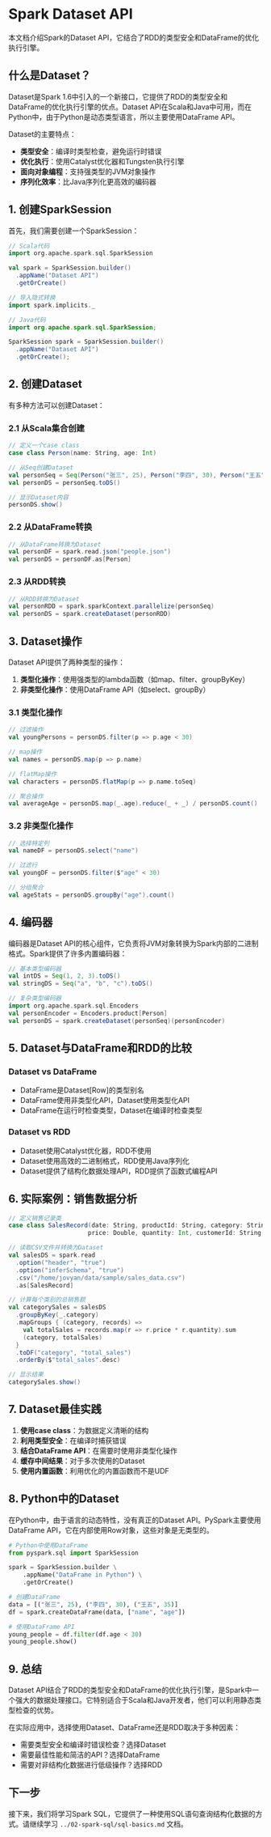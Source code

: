 # Spark Dataset API

本文档介绍Spark的Dataset API，它结合了RDD的类型安全和DataFrame的优化执行引擎。

## 什么是Dataset？

Dataset是Spark 1.6中引入的一个新接口，它提供了RDD的类型安全和DataFrame的优化执行引擎的优点。Dataset API在Scala和Java中可用，而在Python中，由于Python是动态类型语言，所以主要使用DataFrame API。

Dataset的主要特点：
- **类型安全**：编译时类型检查，避免运行时错误
- **优化执行**：使用Catalyst优化器和Tungsten执行引擎
- **面向对象编程**：支持强类型的JVM对象操作
- **序列化效率**：比Java序列化更高效的编码器

## 1. 创建SparkSession

首先，我们需要创建一个SparkSession：

```scala
// Scala代码
import org.apache.spark.sql.SparkSession

val spark = SparkSession.builder()
  .appName("Dataset API")
  .getOrCreate()

// 导入隐式转换
import spark.implicits._
```

```java
// Java代码
import org.apache.spark.sql.SparkSession;

SparkSession spark = SparkSession.builder()
  .appName("Dataset API")
  .getOrCreate();
```

## 2. 创建Dataset

有多种方法可以创建Dataset：

### 2.1 从Scala集合创建

```scala
// 定义一个case class
case class Person(name: String, age: Int)

// 从Seq创建Dataset
val personSeq = Seq(Person("张三", 25), Person("李四", 30), Person("王五", 35))
val personDS = personSeq.toDS()

// 显示Dataset内容
personDS.show()
```

### 2.2 从DataFrame转换

```scala
// 从DataFrame转换为Dataset
val personDF = spark.read.json("people.json")
val personDS = personDF.as[Person]
```

### 2.3 从RDD转换

```scala
// 从RDD转换为Dataset
val personRDD = spark.sparkContext.parallelize(personSeq)
val personDS = spark.createDataset(personRDD)
```

## 3. Dataset操作

Dataset API提供了两种类型的操作：

1. **类型化操作**：使用强类型的lambda函数（如map、filter、groupByKey）
2. **非类型化操作**：使用DataFrame API（如select、groupBy）

### 3.1 类型化操作

```scala
// 过滤操作
val youngPersons = personDS.filter(p => p.age < 30)

// map操作
val names = personDS.map(p => p.name)

// flatMap操作
val characters = personDS.flatMap(p => p.name.toSeq)

// 聚合操作
val averageAge = personDS.map(_.age).reduce(_ + _) / personDS.count()
```

### 3.2 非类型化操作

```scala
// 选择特定列
val nameDF = personDS.select("name")

// 过滤行
val youngDF = personDS.filter($"age" < 30)

// 分组聚合
val ageStats = personDS.groupBy("age").count()
```

## 4. 编码器

编码器是Dataset API的核心组件，它负责将JVM对象转换为Spark内部的二进制格式。Spark提供了许多内置编码器：

```scala
// 基本类型编码器
val intDS = Seq(1, 2, 3).toDS()
val stringDS = Seq("a", "b", "c").toDS()

// 复杂类型编码器
import org.apache.spark.sql.Encoders
val personEncoder = Encoders.product[Person]
val personDS = spark.createDataset(personSeq)(personEncoder)
```

## 5. Dataset与DataFrame和RDD的比较

### Dataset vs DataFrame

- DataFrame是Dataset[Row]的类型别名
- DataFrame使用非类型化API，Dataset使用类型化API
- DataFrame在运行时检查类型，Dataset在编译时检查类型

### Dataset vs RDD

- Dataset使用Catalyst优化器，RDD不使用
- Dataset使用高效的二进制格式，RDD使用Java序列化
- Dataset提供了结构化数据处理API，RDD提供了函数式编程API

## 6. 实际案例：销售数据分析

```scala
// 定义销售记录类
case class SalesRecord(date: String, productId: String, category: String, 
                      price: Double, quantity: Int, customerId: String, region: String)

// 读取CSV文件并转换为Dataset
val salesDS = spark.read
  .option("header", "true")
  .option("inferSchema", "true")
  .csv("/home/jovyan/data/sample/sales_data.csv")
  .as[SalesRecord]

// 计算每个类别的总销售额
val categorySales = salesDS
  .groupByKey(_.category)
  .mapGroups { (category, records) =>
    val totalSales = records.map(r => r.price * r.quantity).sum
    (category, totalSales)
  }
  .toDF("category", "total_sales")
  .orderBy($"total_sales".desc)

// 显示结果
categorySales.show()
```

## 7. Dataset最佳实践

1. **使用case class**：为数据定义清晰的结构
2. **利用类型安全**：在编译时捕获错误
3. **结合DataFrame API**：在需要时使用非类型化操作
4. **缓存中间结果**：对于多次使用的Dataset
5. **使用内置函数**：利用优化的内置函数而不是UDF

## 8. Python中的Dataset

在Python中，由于语言的动态特性，没有真正的Dataset API。PySpark主要使用DataFrame API，它在内部使用Row对象，这些对象是无类型的。

```python
# Python中使用DataFrame
from pyspark.sql import SparkSession

spark = SparkSession.builder \
    .appName("DataFrame in Python") \
    .getOrCreate()

# 创建DataFrame
data = [("张三", 25), ("李四", 30), ("王五", 35)]
df = spark.createDataFrame(data, ["name", "age"])

# 使用DataFrame API
young_people = df.filter(df.age < 30)
young_people.show()
```

## 9. 总结

Dataset API结合了RDD的类型安全和DataFrame的优化执行引擎，是Spark中一个强大的数据处理接口。它特别适合于Scala和Java开发者，他们可以利用静态类型检查的优势。

在实际应用中，选择使用Dataset、DataFrame还是RDD取决于多种因素：
- 需要类型安全和编译时错误检查？选择Dataset
- 需要最佳性能和简洁的API？选择DataFrame
- 需要对非结构化数据进行低级操作？选择RDD

## 下一步

接下来，我们将学习Spark SQL，它提供了一种使用SQL语句查询结构化数据的方式。请继续学习 `../02-spark-sql/sql-basics.md` 文档。